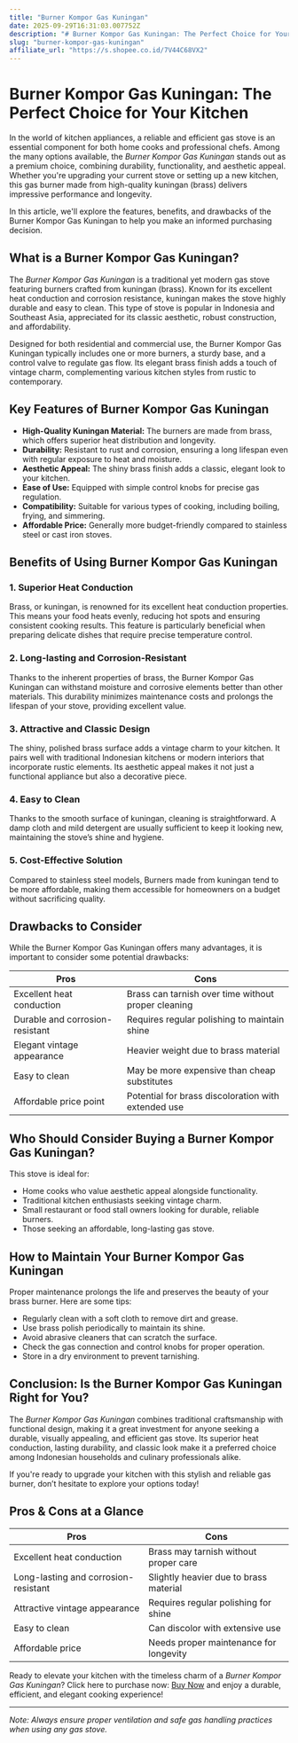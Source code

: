 ```yaml
---
title: "Burner Kompor Gas Kuningan"
date: 2025-09-29T16:31:03.007752Z
description: "# Burner Kompor Gas Kuningan: The Perfect Choice for Your Kitchen..."
slug: "burner-kompor-gas-kuningan"
affiliate_url: "https://s.shopee.co.id/7V44C68VX2"
---
```

# Burner Kompor Gas Kuningan: The Perfect Choice for Your Kitchen

In the world of kitchen appliances, a reliable and efficient gas stove is an essential component for both home cooks and professional chefs. Among the many options available, the *Burner Kompor Gas Kuningan* stands out as a premium choice, combining durability, functionality, and aesthetic appeal. Whether you're upgrading your current stove or setting up a new kitchen, this gas burner made from high-quality kuningan (brass) delivers impressive performance and longevity.

In this article, we'll explore the features, benefits, and drawbacks of the Burner Kompor Gas Kuningan to help you make an informed purchasing decision.

## What is a Burner Kompor Gas Kuningan?

The *Burner Kompor Gas Kuningan* is a traditional yet modern gas stove featuring burners crafted from kuningan (brass). Known for its excellent heat conduction and corrosion resistance, kuningan makes the stove highly durable and easy to clean. This type of stove is popular in Indonesia and Southeast Asia, appreciated for its classic aesthetic, robust construction, and affordability.

Designed for both residential and commercial use, the Burner Kompor Gas Kuningan typically includes one or more burners, a sturdy base, and a control valve to regulate gas flow. Its elegant brass finish adds a touch of vintage charm, complementing various kitchen styles from rustic to contemporary.

## Key Features of Burner Kompor Gas Kuningan

- **High-Quality Kuningan Material:** The burners are made from brass, which offers superior heat distribution and longevity.
- **Durability:** Resistant to rust and corrosion, ensuring a long lifespan even with regular exposure to heat and moisture.
- **Aesthetic Appeal:** The shiny brass finish adds a classic, elegant look to your kitchen.
- **Ease of Use:** Equipped with simple control knobs for precise gas regulation.
- **Compatibility:** Suitable for various types of cooking, including boiling, frying, and simmering.
- **Affordable Price:** Generally more budget-friendly compared to stainless steel or cast iron stoves.

## Benefits of Using Burner Kompor Gas Kuningan

### 1. Superior Heat Conduction

Brass, or kuningan, is renowned for its excellent heat conduction properties. This means your food heats evenly, reducing hot spots and ensuring consistent cooking results. This feature is particularly beneficial when preparing delicate dishes that require precise temperature control.

### 2. Long-lasting and Corrosion-Resistant

Thanks to the inherent properties of brass, the Burner Kompor Gas Kuningan can withstand moisture and corrosive elements better than other materials. This durability minimizes maintenance costs and prolongs the lifespan of your stove, providing excellent value.

### 3. Attractive and Classic Design

The shiny, polished brass surface adds a vintage charm to your kitchen. It pairs well with traditional Indonesian kitchens or modern interiors that incorporate rustic elements. Its aesthetic appeal makes it not just a functional appliance but also a decorative piece.

### 4. Easy to Clean

Thanks to the smooth surface of kuningan, cleaning is straightforward. A damp cloth and mild detergent are usually sufficient to keep it looking new, maintaining the stove’s shine and hygiene.

### 5. Cost-Effective Solution

Compared to stainless steel models, Burners made from kuningan tend to be more affordable, making them accessible for homeowners on a budget without sacrificing quality.

## Drawbacks to Consider

While the Burner Kompor Gas Kuningan offers many advantages, it is important to consider some potential drawbacks:

| Pros                        | Cons                                         |
|------------------------------|----------------------------------------------|
| Excellent heat conduction  | Brass can tarnish over time without proper cleaning |
| Durable and corrosion-resistant | Requires regular polishing to maintain shine         |
| Elegant vintage appearance | Heavier weight due to brass material                     |
| Easy to clean              | May be more expensive than cheap substitutes           |
| Affordable price point     | Potential for brass discoloration with extended use   |

## Who Should Consider Buying a Burner Kompor Gas Kuningan?

This stove is ideal for:

- Home cooks who value aesthetic appeal alongside functionality.
- Traditional kitchen enthusiasts seeking vintage charm.
- Small restaurant or food stall owners looking for durable, reliable burners.
- Those seeking an affordable, long-lasting gas stove.

## How to Maintain Your Burner Kompor Gas Kuningan

Proper maintenance prolongs the life and preserves the beauty of your brass burner. Here are some tips:

- Regularly clean with a soft cloth to remove dirt and grease.
- Use brass polish periodically to maintain its shine.
- Avoid abrasive cleaners that can scratch the surface.
- Check the gas connection and control knobs for proper operation.
- Store in a dry environment to prevent tarnishing.

## Conclusion: Is the Burner Kompor Gas Kuningan Right for You?

The *Burner Kompor Gas Kuningan* combines traditional craftsmanship with functional design, making it a great investment for anyone seeking a durable, visually appealing, and efficient gas stove. Its superior heat conduction, lasting durability, and classic look make it a preferred choice among Indonesian households and culinary professionals alike.

If you're ready to upgrade your kitchen with this stylish and reliable gas burner, don’t hesitate to explore your options today!

## Pros & Cons at a Glance

| Pros                                       | Cons                                          |
|--------------------------------------------|----------------------------------------------|
| Excellent heat conduction                | Brass may tarnish without proper care     |
| Long-lasting and corrosion-resistant     | Slightly heavier due to brass material    |
| Attractive vintage appearance              | Requires regular polishing for shine     |
| Easy to clean                             | Can discolor with extensive use          |
| Affordable price                          | Needs proper maintenance for longevity  |

Ready to elevate your kitchen with the timeless charm of a *Burner Kompor Gas Kuningan*? Click here to purchase now: [Buy Now](https://s.shopee.co.id/7V44C68VX2) and enjoy a durable, efficient, and elegant cooking experience!

---

*Note: Always ensure proper ventilation and safe gas handling practices when using any gas stove.*